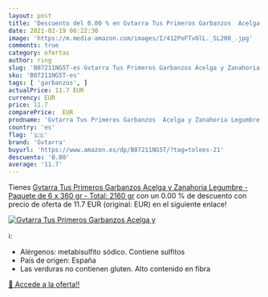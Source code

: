 ```yaml
---
layout: post
title: 'Descuento del 0.00 % en Gvtarra Tus Primeros Garbanzos  Acelga y'
date: 2021-02-19 06:22:30
image: 'https://m.media-amazon.com/images/I/412PoFTvOlL._SL200_.jpg'
comments: true
category: ofertas
author: ring
slug: 'B07211NG5T-es Gvtarra Tus Primeros Garbanzos Acelga y Zanahoria Legumbre...'
sku: 'B07211NG5T-es'
tags: [ 'garbanzos', ]
actualPrice: 11.7 EUR
currency: EUR
price: 11.7
comparePrice:  EUR
prodname: 'Gvtarra Tus Primeros Garbanzos  Acelga y Zanahoria Legumbre - Paquete de 6 x 360 gr - Total: 2160 gr'
country: 'es'
flag: '🇪🇸'
brand: 'Gvtarra'
buyurl: 'https://www.amazon.es/dp/B07211NG5T/?tag=tolees-21'
descuento: '0.00'
average: '11.7'
---
```


Tienes [Gvtarra Tus Primeros Garbanzos  Acelga y Zanahoria Legumbre - Paquete de 6 x 360 gr - Total: 2160 gr](https://www.amazon.es/dp/B07211NG5T/?tag=tolees-21) con un 0.00 % de descuento con precio de oferta de 11.7 EUR (original:  EUR) en el siguiente enlace!

[![Gvtarra Tus Primeros Garbanzos  Acelga y](https://m.media-amazon.com/images/I/412PoFTvOlL._SL200_.jpg)](https://www.amazon.es/dp/B07211NG5T/?tag=tolees-21)

ℹ️:

- Alérgenos: metabisulfito sódico. Contiene sulfitos
- País de origen: España
- Las verduras no contienen gluten. Alto contenido en fibra

[🛒 Accede a la oferta!!](https://www.amazon.es/dp/B07211NG5T/?tag=tolees-21)
